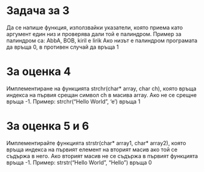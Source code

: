 # Задача за 3
Да се напише функция, използвайки указатели, която приема като аргумент един низ и проверява дали той е палиндром.
Пример за палиндром са: AbbA, BOB, kiril e lirik
Ако низът е палиндром програмата да връща 0, в противен случай да връща 1

# За оценка 4
Имплементиране на функцията strchr(char* array, char ch), която връща индекса на първия срещан символ ch в масива array. Ако не се срещне връща -1.
Пример: strchr(“Hello World”, ‘e’) връща 1

# За оценка 5 и 6
Имплементирайте функцията strstr(char* array1, char* array2), която връща индекса на първият елемент на вторият масив ако той се съдържа в него. Ако вторият масив не се съдържа в първият функцията връща -1.
Пример: strstr(“Hello World”, “Hello”) връща 0
